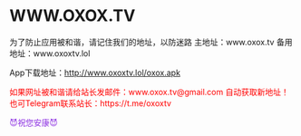 # WWW.OXOX.TV
<p style="text-align: left;">
<p>为了防止应用被和谐，请记住我们的地址，以防迷路
主地址：www.oxox.tv 
备用地址：www.oxoxtv.lol 

App下载地址：http://www.oxoxtv.lol/oxox.apk</p>
<p><span style="color: rgb(255, 0, 0);">如果网址被和谐请给站长发邮件：www.oxox.tv@gmail.com 自动获取新地址！
也可Telegram联系站长：https://t.me/oxoxtv </span></p>
<p><span style="color: rgb(138, 43, 226);">😈祝您安康😈</span><br></p>
<p></p>
</p>
